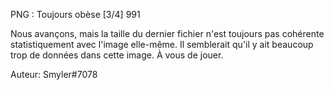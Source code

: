  PNG : Toujours obèse [3/4]
991

Nous avançons, mais la taille du dernier fichier n'est toujours pas cohérente statistiquement avec l'image elle-même. Il semblerait qu'il y ait beaucoup trop de données dans cette image. À vous de jouer.

Auteur: Smyler#7078

